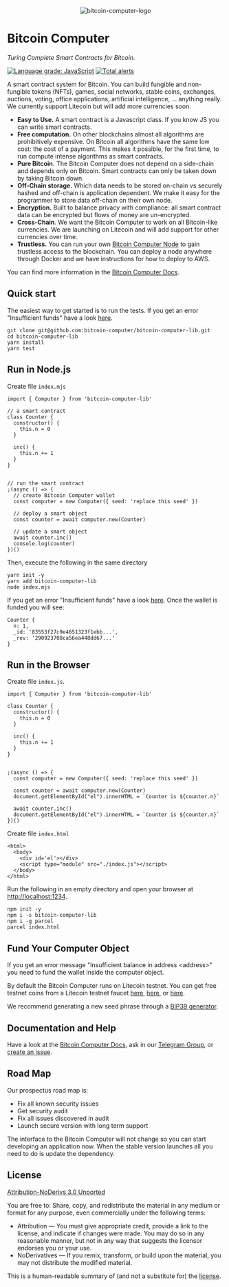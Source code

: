 <p align="center">
  <img src="https://i.ibb.co/rMnRhvQ/logo-black-white-transparent-small.png" alt="bitcoin-computer-logo" border="0"/>
</p>

# Bitcoin Computer

*Turing Complete Smart Contracts for Bitcoin.*

[![Language grade: JavaScript](https://img.shields.io/lgtm/grade/javascript/g/bitcoin-computer/bitcoin-computer-lib.svg?logo=lgtm&logoWidth=18)](https://lgtm.com/projects/g/bitcoin-computer/bitcoin-computer-lib/context:javascript) [![Total alerts](https://img.shields.io/lgtm/alerts/g/bitcoin-computer/bitcoin-computer-lib.svg?logo=lgtm&logoWidth=18)](https://lgtm.com/projects/g/bitcoin-computer/bitcoin-computer-lib/alerts/)

A smart contract system for Bitcoin. You can build fungible and non-fungible tokens (NFTs), games, social networks, stable coins, exchanges, auctions, voting, office applications, artificial intelligence, ... anything really. We currently support Litecoin but will add more currencies soon.

* **Easy to Use.** A smart contract is a Javascript class. If you know JS you can write smart contracts.
* **Free computation.** On other blockchains almost all algorithms are prohibitively expensive. On Bitcoin all algorithms have the same low cost: the cost of a payment. This makes it possible, for the first time, to run compute intense algorithms as smart contracts.
* **Pure Bitcoin.** The Bitcoin Computer does not depend on a side-chain and depends only on Bitcoin. Smart contracts can only be taken down by taking Bitcoin down.
* **Off-Chain storage.** Which data needs to be stored on-chain vs securely hashed and off-chain is application dependent. We make it easy for the programmer to store data off-chain on their own node.
* **Encryption.** Built to balance privacy with compliance: all smart contract data can be encrypted but flows of money are un-encrypted.
* **Cross-Chain**. We want the Bitcoin Computer to work on all Bitcoin-like currencies. We are launching on Litecoin and will add support for other currencies over time.
* **Trustless.** You can run your own [Bitcoin Computer Node](https://github.com/bitcoin-computer/bitcoin-computer-node) to gain trustless access to the blockchain. You can deploy a node anywhere through Docker and we have instructions for how to deploy to AWS.

You can find more information in the [Bitcoin Computer Docs](https://docs.bitcoincomputer.io/).

## Quick start

The easiest way to get started is to run the tests. If you get an error "Insufficient funds" have a look [here](#fund-your-computer-object).

````
git clone git@github.com:bitcoin-computer/bitcoin-computer-lib.git
cd bitcoin-computer-lib
yarn install
yarn test
````

## Run in Node.js

Create file ``index.mjs``

```
import { Computer } from 'bitcoin-computer-lib'

// a smart contract
class Counter {
  constructor() {
    this.n = 0
  }

  inc() {
    this.n += 1
  }
}


// run the smart contract
;(async () => {
  // create Bitcoin Computer wallet
  const computer = new Computer({ seed: 'replace this seed' })

  // deploy a smart object
  const counter = await computer.new(Counter)

  // update a smart object
  await counter.inc()
  console.log(counter)
})()
```

Then, execute the following in the same directory
````
yarn init -y
yarn add bitcoin-computer-lib
node index.mjs
````


If you get an error "Insufficient funds" have a look [here](#fund-your-computer-object). Once the wallet is funded you will see:

```
Counter {
  n: 1,
  _id: '83553f27c9e4651323f1ebb...',
  _rev: '290923708ca56ea448dd67...'
}
```

## Run in the Browser

Create file ``index.js``.

```
import { Computer } from 'bitcoin-computer-lib'

class Counter {
  constructor() {
    this.n = 0
  }

  inc() {
    this.n += 1
  }
}


;(async () => {
  const computer = new Computer({ seed: 'replace this seed' })

  const counter = await computer.new(Counter)
  document.getElementById("el").innerHTML = `Counter is ${counter.n}`

  await counter.inc()
  document.getElementById("el").innerHTML = `Counter is ${counter.n}`
})()
```

Create file ``index.html``

```
<html>
  <body>
    <div id='el'></div>
    <script type="module" src="./index.js"></script>
  </body>
</html>
```

Run the following in an empty directory and open your browser at [http://localhost:1234](http://localhost:1234).

```
npm init -y
npm i -s bitcoin-computer-lib
npm i -g parcel
parcel index.html
```

## Fund Your Computer Object

If you get an error message "Insufficient balance in address \<address\>" you need to fund the wallet inside the computer object.

By default the Bitcoin Computer runs on Litecoin testnet. You can get free testnet coins from a Litecoin testnet faucet [here](https://kuttler.eu/en/bitcoin/ltc/faucet/), [here](https://testnet-faucet.com/ltc-testnet/), or
[here](https://testnet.help/en/ltcfaucet/testnet).


We recommend generating a new seed phrase through a [BIP39 generator](https://iancoleman.io/bip39/).


## Documentation and Help

Have a look at the [Bitcoin Computer Docs](https://bitcoin-computer.gitbook.io/docs/), ask in our [Telegram Group](https://t.me/joinchat/FMrjOUWRuUkNuIt7zJL8tg),  or [create an issue](https://github.com/bitcoin-computer/computer/issues).

## Road Map

Our prospectus road map is:

* Fix all known security issues
* Get security audit
* Fix all issues discovered in audit
* Launch secure version with long term support

The interface to the Bitcoin Computer will not change so you can start developing an application now. When the stable version launches all you need to do is update the dependency.

## License

[Attribution-NoDerivs 3.0 Unported](https://creativecommons.org/licenses/by-nd/3.0/)

You are free to: Share, copy, and redistribute the material in any medium or format
for any purpose, even commercially under the following terms:

* Attribution — You must give appropriate credit, provide a link to the license, and indicate if changes were made. You may do so in any reasonable manner, but not in any way that suggests the licensor endorses you or your use.
* NoDerivatives — If you remix, transform, or build upon the material, you may not distribute the modified material.

This is a human-readable summary of (and not a substitute for) the [license](https://creativecommons.org/licenses/by-nd/3.0/legalcode).
